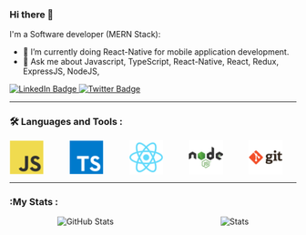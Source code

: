 ### Hi there 👋

I'm a Software developer (MERN Stack):

- 🔭 I’m currently doing React-Native for mobile application development.
- 💬 Ask me about Javascript, TypeScript, React-Native, React, Redux, ExpressJS, NodeJS, 

<!--
**wasswaenockmale/wasswaenockmale** is a ✨ _special_ ✨ repository because its `README.md` (this file) appears on your GitHub profile.

Here are some ideas to get you started:

- 🔭 I’m currently working on working on mobile application development
- 🌱 I’m currently learning C++ to better und
- 👯 I’m looking to collaborate on ...
- 🤔 I’m looking for help with ...
- 💬 Ask me about ...
- 📫 How to reach me: ...
- 😄 Pronouns: ...
- ⚡ Fun fact: ...
-->

<div id="header" align="left">
  <div id="badges">
  <a href="https://www.linkedin.com/in/wasswaenockmale/">
    <img src="https://img.shields.io/badge/LinkedIn-informational?style=for-the-badge&logo=linkedin&logoColor=white" alt="LinkedIn Badge"/>
  </a>
  <a href="https://twitter.com/wasswaenockmale">
    <img src="https://img.shields.io/badge/Twitter-blue?style=for-the-badge&logo=twitter&logoColor=white" alt="Twitter Badge"/>
  </a>
</div>  
</div>

---

### :hammer_and_wrench: Languages and Tools :
<div style="display: flex; justify-content: space-between;">
  <img src="https://github.com/devicons/devicon/blob/master/icons/javascript/javascript-original.svg" title="JavaScript" alt="JavaScript" width="60" height="60"/>&nbsp;
  <img src="https://github.com/devicons/devicon/blob/master/icons/typescript/typescript-original.svg" title="Typescript" alt="Typescript" width="60" height="60"/>&nbsp;
  <img src="https://github.com/devicons/devicon/blob/master/icons/react/react-original.svg" title="React-Native" alt="React-Native" width="60" height="60"/>&nbsp;
  <img src="https://github.com/devicons/devicon/blob/master/icons/nodejs/nodejs-original-wordmark.svg" title="NodeJS" alt="NodeJS" width="60" height="60"/>&nbsp;
  <img src="https://github.com/devicons/devicon/blob/master/icons/git/git-original-wordmark.svg" title="Git" alt="Git" width="60" height="60"/>&nbsp;
<!--   <img src="https://github.com/devicons/devicon/blob/master/icons/redux/redux-original-wordmark.svg" title="Redux" alt="Redux" width="60" height="60"/>&nbsp; -->
</div>

---

### :My Stats :

<div style="display: flex; justify-content: space-around;">
    <img src="https://github-readme-stats.vercel.app/api?username=wasswaenockmale&show_icons=true&bg_color=00000000" alt="GitHub Stats" />
    <img src="https://github-stats-alpha.vercel.app/api?username=wasswaenockmale&cc=222425&tc=fff&ic=fff&bc=222425" alt="Stats" style="margin-left: 20px;" />
</div>
